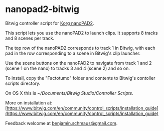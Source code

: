 # nanopad2-bitwig
Bitwig controller script for [Korg nanoPAD2](http://www.korg.com/us/products/controllers/nanopad2/).

This script lets you use the nanoPAD2 to launch clips.  It supports 8 tracks
and 8 scenes per track.

The top row of the nanoPAD2 corresponds to track 1 in Bitwig, with each
pad in the row corresponding to a scene in Bitwig's clip launcher.

Use the scene buttons on the nanoPAD2 to navigate from track 1 and 2 (scene 1
on the nano) to tracks 3 and 4 (scene 2) and so on.

To install, copy the "Factotumo" folder and contents to Bitwig's contoller
scripts directory.

On OS X this is *~/Documents/Bitwig Studio/Controller Scripts*.

More on installation at: [https://www.bitwig.com/en/community/control_scripts/installation_guide](https://www.bitwig.com/en/community/control_scripts/installation_guide)

Feedback welcome at benjamin.schmaus@gmail.com.
